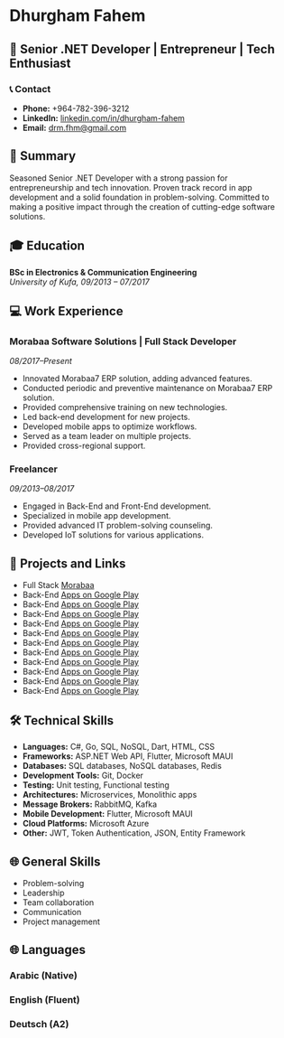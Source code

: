# Dhurgham Fahem

## 🚀 Senior .NET Developer | Entrepreneur | Tech Enthusiast

### 📞 Contact

- **Phone:** +964-782-396-3212
- **LinkedIn:** [linkedin.com/in/dhurgham-fahem](https://www.linkedin.com/in/dhurgham-fahem)
- **Email:** [drm.fhm@gmail.com](mailto:drm.fhm@gmail.com)

## 💼 Summary

Seasoned Senior .NET Developer with a strong passion for entrepreneurship and tech innovation. Proven track record in app development and a solid foundation in problem-solving. Committed to making a positive impact through the creation of cutting-edge software solutions.

## 🎓 Education

**BSc in Electronics & Communication Engineering**  
*University of Kufa, 09/2013 – 07/2017*

## 💻 Work Experience

### Morabaa Software Solutions | Full Stack Developer  
*08/2017–Present*

- Innovated Morabaa7 ERP solution, adding advanced features.
- Conducted periodic and preventive maintenance on Morabaa7 ERP solution.
- Provided comprehensive training on new technologies.
- Led back-end development for new projects.
- Developed mobile apps to optimize workflows.
- Served as a team leader on multiple projects.
- Provided cross-regional support.

### Freelancer  
*09/2013–08/2017*

- Engaged in Back-End and Front-End development.
- Specialized in mobile app development.
- Provided advanced IT problem-solving counseling.
- Developed IoT solutions for various applications.

## 🚀 Projects and Links

- Full Stack [Morabaa](https://morabaa.com/MorabaaSetup-2020-5.rar)
- Back-End [Apps on Google Play](https://play.google.com/store/apps/details?id=com.morabaa.mymorabaa)
- Back-End [Apps on Google Play](https://play.google.com/store/apps/details?id=com.morabaastore.ameerewath)
- Back-End [Apps on Google Play](https://play.google.com/store/apps/details?id=com.morabaastore.daleel)
- Back-End [Apps on Google Play](https://play.google.com/store/apps/details?id=com.morabaastore.drzena)
- Back-End [Apps on Google Play](https://play.google.com/store/apps/details?id=com.morabaastore.prestige)
- Back-End [Apps on Google Play](https://play.google.com/store/apps/details?id=com.morabaastore.alnasim)
- Back-End [Apps on Google Play](https://play.google.com/store/apps/details?id=com.morabaastore.maybellin)
- Back-End [Apps on Google Play](https://play.google.com/store/apps/details?id=com.morabaastore.faw)
- Back-End [Apps on Google Play](https://play.google.com/store/apps/details?id=com.morabaastore.iraqsteel)
- Back-End [Apps on Google Play](https://play.google.com/store/apps/details?id=com.morabaastore.bluebird)
- Back-End [Apps on Google Play](https://play.google.com/store/apps/details?id=com.morabaastore.daytoday)

## 🛠️ Technical Skills

- **Languages:** C#, Go, SQL, NoSQL, Dart, HTML, CSS
- **Frameworks:** ASP.NET Web API, Flutter, Microsoft MAUI
- **Databases:** SQL databases, NoSQL databases, Redis
- **Development Tools:** Git, Docker
- **Testing:** Unit testing, Functional testing
- **Architectures:** Microservices, Monolithic apps
- **Message Brokers:** RabbitMQ, Kafka
- **Mobile Development:** Flutter, Microsoft MAUI
- **Cloud Platforms:** Microsoft Azure
- **Other:** JWT, Token Authentication, JSON, Entity Framework

## 🌐 General Skills

- Problem-solving
- Leadership
- Team collaboration
- Communication
- Project management

## 🌐 Languages

### Arabic (Native)

### English (Fluent)

### Deutsch (A2)
